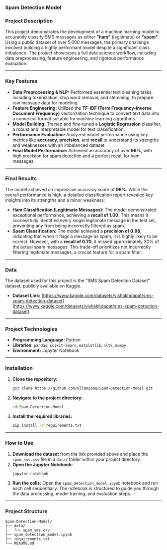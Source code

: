 ### Spam Detection Model


### Project Description

This project demonstrates the development of a machine learning model to accurately classify SMS messages as either **"ham"** (legitimate) or **"spam"**. Using a public dataset of over 5,000 messages, the primary challenge involved building a highly performant model despite a significant class imbalance. The project showcases a full data science workflow, including data preprocessing, feature engineering, and rigorous performance evaluation.

-----

### Key Features

  * **Data Preprocessing & NLP:** Performed essential text cleaning tasks, including tokenization, stop word removal, and stemming, to prepare raw message data for modeling.
  * **Feature Engineering:** Utilized the **TF-IDF (Term Frequency-Inverse Document Frequency)** vectorization technique to convert text data into a numerical format suitable for machine learning algorithms.
  * **Model Building:** Trained and fine-tuned a **Logistic Regression** classifier, a robust and interpretable model for text classification.
  * **Performance Evaluation:** Analyzed model performance using key metrics like **accuracy**, **precision**, and **recall** to understand its strengths and weaknesses with an imbalanced dataset.
  * **Final Model Performance:** Achieved an accuracy of over **96%**, with high precision for spam detection and a perfect recall for ham messages.

-----

### Final Results

The model achieved an impressive accuracy score of **96%**. While the overall performance is high, a detailed classification report revealed key insights into its strengths and a minor weakness:

  * **Ham Classification (Legitimate Messages):** The model demonstrated exceptional performance, achieving a **recall of 1.00**. This means it successfully identified every single legitimate message in the test set, preventing any from being incorrectly filtered as spam.
  * **Spam Classification:** The model achieved a **precision of 0.98**, indicating that when it flags a message as spam, it is highly likely to be correct. However, with a **recall of 0.70**, it missed approximately 30% of the actual spam messages. This trade-off prioritizes not incorrectly filtering legitimate messages, a crucial feature for a spam filter.

-----

### Data

The dataset used for this project is the "SMS Spam Detection Dataset" dataset, publicly available on Kaggle.

  * **Dataset Link:** [https://www.kaggle.com/datasets/vishakhdapat/sms-spam-detection-dataset](https://www.kaggle.com/datasets/vishakhdapat/sms-spam-detection-dataset)

-----

### Project Technologies

  * **Programming Language:** Python
  * **Libraries:** `pandas`, `scikit-learn`, `matplotlib`, `nltk`, `numpy`
  * **Environment:** Jupyter Notebook

-----

### Installation

1.  **Clone the repository:**
    ```bash
    git clone https://github.com/Ollamidee/Spam-Detection-Model.git
    ```
2.  **Navigate to the project directory:**
    ```bash
    cd Spam-Detection-Model
    ```
3.  **Install the required libraries:**
    ```bash
    pip install -r requirements.txt
    ```

-----

### How to Use

1.  **Download the dataset** from the link provided above and place the `spam_sms.csv` file in a `data/` folder within your project directory.
2.  **Open the Jupyter Notebook:**
    ```
    jupyter notebook
    ```
3.  **Run the cells:** Open the `spam_detection_model.ipynb` notebook and run each cell sequentially. The notebook is structured to guide you through the data processing, model training, and evaluation steps.
-----

### Project Structure

```
Spam-Detection-Model/
├── data/
│   └── spam_sms.csv
├── spam_detection_model.ipynb
├── requirements.txt
└── README.md
```